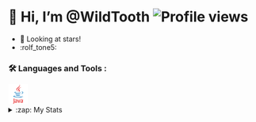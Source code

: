 # 👋 Hi, I’m @WildTooth ![Profile views](https://gpvc.arturio.dev/WildTooth)

- 🚀 Looking at stars!
- :rolf_tone5:

### :hammer_and_wrench: Languages and Tools :
<div>
  <img src="https://github.com/devicons/devicon/blob/master/icons/java/java-original-wordmark.svg" title="Java" alt="Java" width="40" height="40"/>&nbsp;
</div>

<details>
  <summary>:zap: My Stats</summary>

  <img align="left" alt="codeSTACKr's GitHub Stats" src="https://github-readme-stats.vercel.app/api?username=WildTooth&show_icons=true&hide_border=false&title_color=ff652f&icon_color=FFE400&bg_color=09131B&text_color=ffffff&border_color=0c1a25" />
  <img align="left" alt="codeSTACKr's GitHub Stats" src= "https://github-readme-stats.vercel.app/api/top-langs/?username=WildTooth&theme=tokyonight&hide_border=true" />
  
  [![GitHub Streak](https://streak-stats.demolab.com?user=WildTooth&theme=monokai&hide_border=false&date_format=M%20j%5B%2C%20Y%5D)](https://git.io/streak-stats)
  [![trophy](https://github-profile-trophy.vercel.app/?username=WildTooth&theme=monokai)](https://github.com/ryo-ma/github-profile-trophy)

</details>

<!---
WildTooth/WildTooth is a ✨ special ✨ repository because its `README.md` (this file) appears on your GitHub profile.
You can click the Preview link to take a look at your changes.
--->
